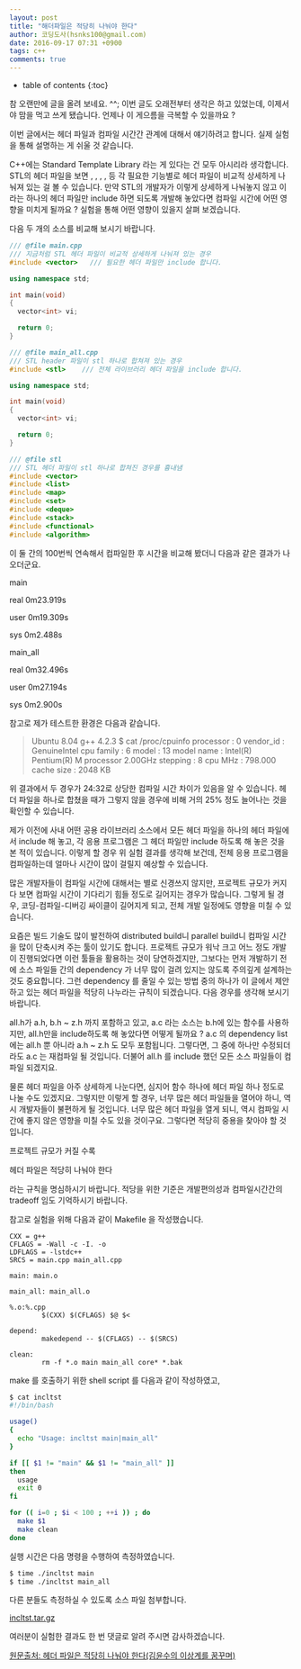 ```yaml
---
layout: post
title: "해더파일은 적당히 나눠야 한다"
author: 코딩도사(hsnks100@gmail.com)
date: 2016-09-17 07:31 +0900
tags: c++
comments: true
---
```

* table of contents
{:toc}


참 오랜만에 글을 올려 보네요. ^^; 이번 글도 오래전부터 생각은 하고 있었는데, 이제서야 맘을 먹고 쓰게 됐습니다. 언제나 이 게으름을 극복할 수 있을까요 ?

이번 글에서는 헤더 파일과 컴파일 시간간 관계에 대해서 얘기하려고 합니다. 실제 실험을 통해 설명하는 게 쉬울 것 같습니다.

C++에는 Standard Template Library 라는 게 있다는 건 모두 아시리라 생각합니다. STL의 헤더 파일을 보면 <vector>, <list>, <map>, <deque>, <stack> 등 각 필요한 기능별로 헤더 파일이 비교적 상세하게 나눠져 있는 걸 볼 수 있습니다. 만약 STL의 개발자가 이렇게 상세하게 나눠놓지 않고 <stl>이라는 하나의 헤더 파일만 include 하면 되도록 개발해 놓았다면 컴파일 시간에 어떤 영향을 미치게 될까요 ? 실험을 통해 어떤 영향이 있을지 살펴 보겠습니다.

다음 두 개의 소스를 비교해 보시기 바랍니다.

``` cpp
/// @file main.cpp
/// 지금처럼 STL 헤더 파일이 비교적 상세하게 나눠져 있는 경우
#include <vector>   /// 필요한 헤더 파일만 include 합니다.

using namespace std;

int main(void)
{
  vector<int> vi;

  return 0;
}

/// @file main_all.cpp
/// STL header 파일이 stl 하나로 합쳐져 있는 경우
#include <stl>    /// 전체 라이브러리 헤더 파일을 include 합니다.

using namespace std;

int main(void)
{
  vector<int> vi;

  return 0;
}

/// @file stl
/// STL 헤더 파일이 stl 하나로 합쳐진 경우를 흉내냄
#include <vector>
#include <list>
#include <map>
#include <set>
#include <deque>
#include <stack>
#include <functional>
#include <algorithm>

```

이 둘 간의 100번씩 연속해서 컴파일한 후 시간을 비교해 봤더니 다음과 같은 결과가 나오더군요.

main

real    0m23.919s

user    0m19.309s

sys     0m2.488s

main_all

real    0m32.496s

user    0m27.194s

sys     0m2.900s

참고로 제가 테스트한 환경은 다음과 같습니다.


>Ubuntu 8.04
g++ 4.2.3
$ cat /proc/cpuinfo 
processor    : 0
vendor_id    : GenuineIntel
cpu family   : 6
model        : 13
model name   : Intel(R) Pentium(R) M processor 2.00GHz
stepping     : 8
cpu MHz      : 798.000
cache size   : 2048 KB

위 결과에서 두 경우가 24:32로 상당한 컴파일 시간 차이가 있음을 알 수 있습니다. 헤더 파일을 하나로 합쳤을 때가 그렇지 않을 경우에 비해 거의 25% 정도 늘어나는 것을 확인할 수 있습니다.

제가 이전에 사내 어떤 공용 라이브러리 소스에서 모든 헤더 파일을 하나의 헤더 파일에서 include 해 놓고, 각 응용 프로그램은 그 헤더 파일만 include 하도록 해 놓은 것을 본 적이 있습니다. 이렇게 할 경우 위 실험 결과를 생각해 보건데, 전체 응용 프로그램을 컴파일하는데 얼마나 시간이 많이 걸릴지 예상할 수 있습니다.

많은 개발자들이 컴파일 시간에 대해서는 별로 신경쓰지 않지만, 프로젝트 규모가 커지다 보면 컴파일 시간이 기다리기 힘들 정도로 길어지는 경우가 많습니다. 그렇게 될 경우, 코딩-컴파일-디버깅 싸이클이 길어지게 되고, 전체 개발 일정에도 영향을 미칠 수 있습니다.

요즘은 빌드 기술도 많이 발전하여 distributed build니 parallel build니 컴파일 시간을 많이 단축시켜 주는 툴이 있기도 합니다. 프로젝트 규모가 워낙 크고 어느 정도 개발이 진행되었다면 이런 툴들을 활용하는 것이 당연하겠지만, 그보다는 먼저 개발하기 전에 소스 파일들 간의 dependency 가 너무 많이 걸려 있지는 않도록 주의깊게 설계하는 것도 중요합니다. 그런 dependency 를 줄일 수 있는 방법 중의 하나가 이 글에서 제안하고 있는 헤더 파일을 적당히 나누라는 규칙이 되겠습니다. 다음 경우를 생각해 보시기 바랍니다.

all.h가 a.h, b.h ~ z.h 까지 포함하고 있고, a.c 라는 소스는 b.h에 있는 함수를 사용하지만, all.h만을 include하도록 해 놓았다면 어떻게 될까요 ? a.c 의 dependency list 에는 all.h 뿐 아니라 a.h ~ z.h 도 모두 포함됩니다. 그렇다면, 그 중에 하나만 수정되더라도 a.c 는 재컴파일 될 것입니다. 더불어 all.h 를 include 했던 모든 소스 파일들이 컴파일 되겠지요.

물론 헤더 파일을 아주 상세하게 나눈다면, 심지어 함수 하나에 헤더 파일 하나 정도로 나눌 수도 있겠지요. 그렇지만 이렇게 할 경우, 너무 많은 헤더 파일들을 열어야 하니, 역시 개발자들이 불편하게 될 것입니다. 너무 많은 헤더 파일을 열게 되니, 역시 컴파일 시간에 좋지 않은 영향을 미칠 수도 있을 것이구요. 그렇다면 적당히 중용을 찾아야 할 것입니다.

프로젝트 규모가 커질 수록

헤더 파일은 적당히 나눠야 한다

라는 규칙을 명심하시기 바랍니다. 적당을 위한 기준은 개발편의성과 컴파일시간간의 tradeoff 임도 기억하시기 바랍니다.

참고로 실험을 위해 다음과 같이 Makefile 을 작성했습니다.

``` make
CXX = g++
CFLAGS = -Wall -c -I. -o
LDFLAGS = -lstdc++
SRCS = main.cpp main_all.cpp

main: main.o

main_all: main_all.o

%.o:%.cpp
        $(CXX) $(CFLAGS) $@ $<

depend:
        makedepend -- $(CFLAGS) -- $(SRCS)

clean:
        rm -f *.o main main_all core* *.bak

```
make 를 호출하기 위한 shell script 를 다음과 같이 작성하였고,

``` bash
$ cat incltst
#!/bin/bash

usage()
{
  echo "Usage: incltst main|main_all"
}

if [[ $1 != "main" && $1 != "main_all" ]]
then 
  usage
  exit 0
fi

for (( i=0 ; $i < 100 ; ++i )) ; do
  make $1
  make clean
done

```

실행 시간은 다음 명령을 수행하여 측정하였습니다.


``` bash
$ time ./incltst main
$ time ./incltst main_all

```
다른 분들도 측정하실 수 있도록 소스 파일 첨부합니다.

 [incltst.tar.gz](http://yesarang.tistory.com/attachment/jk10.gz)

여러분이 실험한 결과도 한 번 댓글로 알려 주시면 감사하겠습니다.


[원문출처: 헤더 파일은 적당히 나눠야 한다(김윤수의 이상계를 꿈꾸며)](http://yesarang.tistory.com/)



